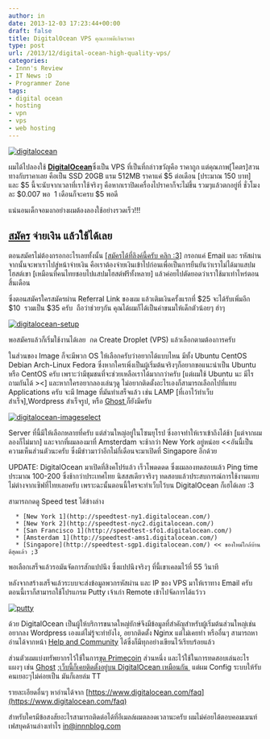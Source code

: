 ```yaml
---
author: in
date: 2013-12-03 17:23:44+00:00
draft: false
title: DigitalOcean VPS คุณภาพดีเกินราคา
type: post
url: /2013/12/digital-ocean-high-quality-vps/
categories:
- Innn's Review
- IT News :D
- Programmer Zone
tags:
- digital ocean
- hosting
- vpn
- vps
- web hosting
---
```


[![digitalocean](https://www.innnblog.com/wp-content/uploads/2013/12/digitalocean-1.jpg)
](https://www.innnblog.com/wp-content/uploads/2013/12/digitalocean-1.jpg)



ผมได้ไปลองใช้ [**DigitalOcean**](http://goo.gl/AlN9fU)ซึ่งเป็น VPS ที่เป็นที่กล่าวขวัญคือ ราคาถูก แต่คุณภาพ[โคตร]สวนทางกับราคาเลย คือเป็น SSD 20GB แรม 512MB ราคาแค่ $5 ต่อเดือน [ประมาณ 150 บาท] และ $5 นี้จะนับจากเวลาที่เราใช้จริงๆ คือหากเราปิดเครื่องไปราคาก็จะไม่ขึ้น รวมๆแล้วตกอยู่ที่ ชั่วโมงละ $0.007 พอ  1 เดือนก็จะครบ $5 พอดี

แน่นอนเด็กจอมงกอย่างผมต้องลองใช้อย่างรวดเร็ว!!!


## **[สมัคร](http://goo.gl/AlN9fU) จ่ายเงิน แล้วใช้ได้เลย**


<!-- more -->

ตอนสมัครไม่ต้องกรอกอะไรเลยทั้งนั้น [[สมัครได้ที่ลิงค์นี้ครับ คลิก :3]](http://goo.gl/AlN9fU) กรอกแค่ Email และ รหัสผ่าน จากนั้นจะพาเราไปสู่หน้าจ่ายเงิน คือเราต้องจ่ายเงินเข้าไปก่อนเพื่อเป็นการยืนยันว่าเราไม่ได้มาแสปมโฮสต์เขา [เหมือนที่คนไทยชอบไปแสปมโฮสต์ฟรีทั้งหลาย] แล้วค่อยไปตัดยอดว่าเราใช้มาเท่าไหร่ตอนสิ้นเดือน

ซึ่งตอนสมัครใครสมัครผ่าน Referral Link ของผม แล้วเติมเงินครั้งแรกที่ $25 จะได้รับเพิ่มอีก $10  รวมเป็น $35 ครับ  ถือว่าช่วยๆกัน คุณได้ผมก็ได้เป็นค่าขนมให้เด็กตัวน้อยๆ ฮ่าๆ

[![digitalocean-setup](https://www.innnblog.com/wp-content/uploads/2013/12/digitalocean-setup.png)
](https://www.innnblog.com/wp-content/uploads/2013/12/digitalocean-setup.png)

พอสมัครแล้วก็เริ่มใช้งานได้เลย  กด Create Droplet (VPS) แล้วเลือกตามต้องการครับ

ในส่วนของ Image ก็จะมีพวก OS ให้เลือกครับว่าอยากได้แบบไหน มีทั้ง Ubuntu CentOS Debian Arch-Linux Fedora ซึ่งหากใครเพิ่งเป็นผู้เริ่มต้นจริงๆก็อยากขอแนะนำเป็น Ubuntu หรือ CentOS ครับ เพราะว่ามีชุมชนที่จะช่วยเหลือเราได้มากกว่าครับ [แต่ผมใช้ Ubuntu นะ มีไรถามกันได้ ><] และหากใครอยากลองเล่นๆดู ไม่อยากติดตั้งอะไรเองก็สามารถเลือกไปที่แทบ Applications ครับ จะมี Image ที่มันทำเสร็จแล้ว เช่น LAMP [ที่เอาไว้ทำเว็บสำเร็จ],Wordpress สำเร็จรูป, หรือ [Ghost ](https://www.innnblog.com/ghost-blogging-platform/)ก็ยังมีครับ

[![digitalocean-imageselect](https://www.innnblog.com/wp-content/uploads/2013/12/digitalocean-imageselect.png)
](https://www.innnblog.com/wp-content/uploads/2013/12/digitalocean-imageselect.png)

Server ที่นี้มีให้เลือกหลายที่ครับ แต่ส่วนใหญ่อยู่ในโซนยุโรป ซึ่งอาจทำให้เราเข้าถึงได้ช้า [แต่จากผมลองก็ไม่มาก] และจากที่ผมลองมาที่ Amsterdam จะช้ากว่า New York อยู่หน่อย <<อันนี้เป็นความเห็นส่วนตัวนะครับ ซึ่งมีข่าวมาว่าอีกไม่กี่เดือนจะมาเปิดที่ Singapore อีกด้วย

UPDATE: DigitalOcean มาเปิดที่สิงคโปร์แล้ว เร็วโพดดดด ซึ่งผมลองทดสอบแล้ว Ping time ประมาณ 100-200 ซึ่งช้ากว่าประเทศไทย นิสสสเดียวจริงๆ ทดสอบแล้วประสบการณ์การใช้งานแทบไม่ต่างจากเซิฟที่ไทยเลยครับ เพราะฉะนั้นตอนนี้ใครจะทำเว็บไว้บน DigitalOcean ก็เฮได้เลย :3

สามารถกดดู Speed test ได้ข้างล่าง



	  * [New York 1](http://speedtest-ny1.digitalocean.com/)
	  * [New York 2](http://speedtest-nyc2.digitalocean.com/)
	  * [San Francisco 1](http://speedtest-sfo1.digitalocean.com/)
	  * [Amsterdam 1](http://speedtest-ams1.digitalocean.com/)
	  * [Singapore](http://speedtest-sgp1.digitalocean.com/) << ของใหม่ใกล้บ้าน ดีสุดแล้ว ;3

พอเลือกเสร็จแล้วรอมันจัดการสักแปปนึง ซึ่งแปปนึงจริงๆ ที่นี้เขาเคลมไว้ที่ 55 วินาที

หลังจากสร้างเสร็จแล้วระบบจะส่งข้อมูลพวกรหัสผ่าน และ IP ของ VPS มาให้เราทาง Email ครับ ตอนนี้เราก็สามารถใช้โปรแกรม Putty เจ้าเก่า Remote เข้าไปจัดการได้แว้วว

[![putty](https://www.innnblog.com/wp-content/uploads/2014/02/putty.jpg)
](https://www.innnblog.com/wp-content/uploads/2014/02/putty.jpg)

ด้วย DigitalOcean เป็นผู้ให้บริการขนาดใหญ่ยักษ์จึงมีข้อมูลที่สำคัญสำหรับผู้เริ่มต้นส่วนใหญ่เช่น อยากลง Wordpress เองแต่ไม่รู้จะทำยังไง, อยากติดตั้ง Nginx แต่ไม่เคยทำ หรืออื่นๆ สามารถหาอ่านได้จากหน้า [Help and Community](https://www.digitalocean.com/community) ได้ซึ่งก็มีทุกอย่างเขียนไว้เรียบร้อยแล้ว

ส่วนตัวผมแบ่งทรัพยากรไว้ใช้ในการ[ขุด Primecoin](https://www.innnblog.com/primecoin-mining-experience/) ส่วนหนึ่ง และไว้ใช้ในการทดสอบเล่นอะไรแผงๆ เช่น [Ghost](https://www.innnblog.com/ghost-blogging-platform/) ;[เว็บนี้ก็เคยติดตั้งอยู่บน DigitalOcean เหมือนกัน ](https://www.innnblog.com/from-shared-host-to-vps/) แต่ผม Config ระบบให้รับคนเยอะๆไม่ค่อยเป็น มันก็เลยล่ม TT

รายละเอียดอื่นๆ หาอ่านได้จาก [https://www.digitalocean.com/faq](https://www.digitalocean.com/faq)

สำหรับใครมีข้อสงสัยอะไรสามารถติดต่อได้ที่อีเมลล์ผมตลอดเวลานะครับ ผมไม่ค่อยได้ตอบคอมเมนท์เฟสบุคด้านล่างเท่าไร [in@innnblog.com](in@innnblog.com)
